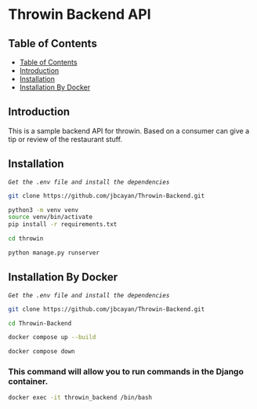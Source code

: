 # Throwin Backend API

## Table of Contents

- [Table of Contents](#table-of-contents)   
- [Introduction](#introduction)
- [Installation](#installation)
- [Installation By Docker](#installation-by-docker)


## Introduction

This is a sample backend API for throwin. Based on a consumer can give a tip or review of  the restaurant stuff.


## Installation
_`Get the .env file and install the dependencies`_

```bash
git clone https://github.com/jbcayan/Throwin-Backend.git
```

```bash
python3 -m venv venv
source venv/bin/activate
pip install -r requirements.txt
```

```bash
cd throwin
```

```bash
python manage.py runserver
```


## Installation By Docker
_`Get the .env file and install the dependencies`_

```bash
git clone https://github.com/jbcayan/Throwin-Backend.git
```

```bash
cd Throwin-Backend
```

```bash
docker compose up --build
```

```bash
docker compose down
```

### This command will allow you to run commands in the Django container.
```bash
docker exec -it throwin_backend /bin/bash
```
